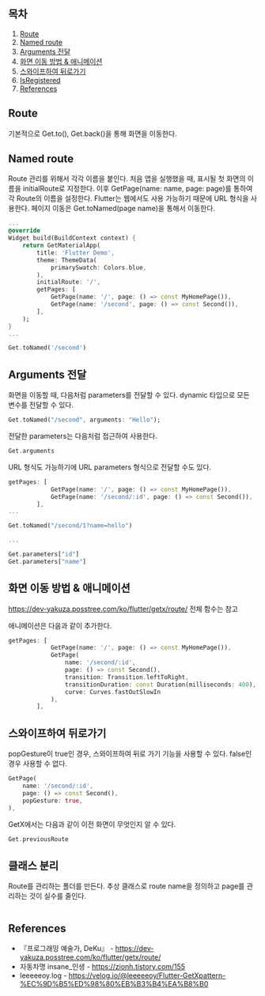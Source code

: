 ## 목차

1. [Route](#route)
2. [Named route](#named-route)
3. [Arguments 전달](#arguments-전달)
4. [화면 이동 방법 & 애니메이션](#화면-이동-방법--애니메이션)
5. [스와이프하여 뒤로가기](#스와이프하여-뒤로가기)
6. [IsRegistered](#isregistered)
8. [References](#references)

## Route
기본적으로 Get.to(), Get.back()을 통해 화면을 이동한다.

## Named route
Route 관리를 위해서 각각 이름을 붙인다. 처음 앱을 실행했을 때, 표시될 첫 화면의 이름을 initialRoute로 지정한다. 이후 GetPage(name: name, page: page)를 통하여 각 Route의 이름을 설정한다. Flutter는 웹에서도 사용 가능하기 때문에 URL 형식을 사용한다. 페이지 이동은 Get.toNamed(page name)을 통해서 이동한다.

~~~dart
...
@override
Widget build(BuildContext context) {
    return GetMaterialApp(
        title: 'Flutter Demo',
        theme: ThemeData(
            primarySwatch: Colors.blue,
        ),
        initialRoute: '/',
        getPages: [
            GetPage(name: '/', page: () => const MyHomePage()),
            GetPage(name: '/second', page: () => const Second()),
        ],
    );
}
...
~~~
~~~dart
Get.toNamed('/second')
~~~

## Arguments 전달
화면을 이동할 때, 다음처럼 parameters를 전달할 수 있다. dynamic 타입으로 모든 변수를 전달할 수 있다.

~~~dart
Get.toNamed("/second", arguments: "Hello");
~~~

전달한 parameters는 다음처럼 접근하여 사용한다.

~~~dart
Get.arguments
~~~

URL 형식도 가능하기에 URL parameters 형식으로 전달할 수도 있다.

~~~dart
getPages: [
            GetPage(name: '/', page: () => const MyHomePage()),
            GetPage(name: '/second/:id', page: () => const Second()),
        ],
...

Get.toNamed("/second/1?name=hello")

...

Get.parameters["id"]
Get.parameters["name"]
~~~

## 화면 이동 방법 & 애니메이션

https://dev-yakuza.posstree.com/ko/flutter/getx/route/ 전체 함수는 참고

애니메이션은 다음과 같이 추가한다.

~~~dart
getPages: [
            GetPage(name: '/', page: () => const MyHomePage()),
            GetPage(
                name: '/second/:id', 
                page: () => const Second(), 
                transition: Transition.leftToRight, 
                transitionDuration: const Duration(milliseconds: 400), 
                curve: Curves.fastOutSlowIn
            ),
        ],
~~~

## 스와이프하여 뒤로가기
popGesture이 true인 경우, 스와이프하여 뒤로 가기 기능을 사용할 수 있다. false인 경우 사용할 수 없다.
~~~dart
GetPage(
    name: '/second/:id', 
    page: () => const Second(),
    popGesture: true,
),
~~~

GetX에서는 다음과 같이 이전 화면이 무엇인지 알 수 있다.
~~~dart
Get.previousRoute
~~~

## 클래스 분리 
Route를 관리하는 폴더를 만든다. 추상 클래스로 route name을 정의하고 page를 관리하는 것이 실수를 줄인다.

~~~dart

~~~

## References
* 『프로그래밍 예술가, DeKu』 - https://dev-yakuza.posstree.com/ko/flutter/getx/route/
* 자동차명 insane_인생 - https://zionh.tistory.com/155
* leeeeeoy.log - https://velog.io/@leeeeeoy/Flutter-GetXpattern-%EC%9D%B5%ED%98%80%EB%B3%B4%EA%B8%B0